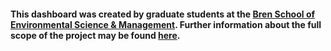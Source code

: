 #### This dashboard was created by graduate students at the [Bren School of Environmental Science & Management](https://bren.ucsb.edu/). Further information about the full scope of the project may be found [here](https://bren.ucsb.edu/projects/illegal-unreported-and-unregulated-fishing-empowering-effective-and-efficient).

<br>







